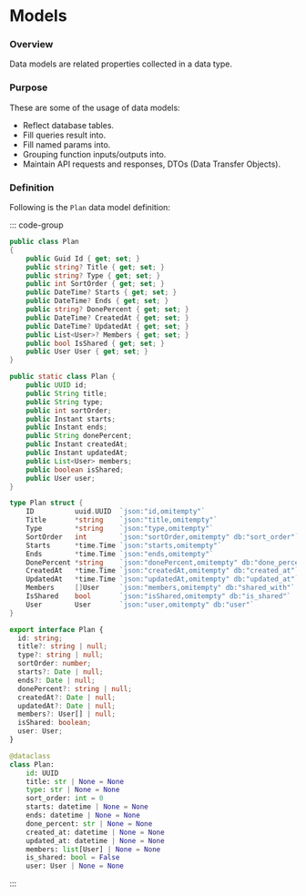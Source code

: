 # Models

### Overview

Data models are related properties collected in a data type.

### Purpose

These are some of the usage of data models:

- Reflect database tables.
- Fill queries result into.
- Fill named params into.
- Grouping function inputs/outputs into.
- Maintain API requests and responses, DTOs (Data Transfer Objects).

### Definition

Following is the `Plan` data model definition:

::: code-group

```C#
public class Plan
{
	public Guid Id { get; set; }
	public string? Title { get; set; }
	public string? Type { get; set; }
	public int SortOrder { get; set; }
	public DateTime? Starts { get; set; }
	public DateTime? Ends { get; set; }
	public string? DonePercent { get; set; }
	public DateTime? CreatedAt { get; set; }
	public DateTime? UpdatedAt { get; set; }
	public List<User>? Members { get; set; }
	public bool IsShared { get; set; }
	public User User { get; set; }
}
```

```Java
public static class Plan {
	public UUID id;
	public String title;
	public String type;
	public int sortOrder;
	public Instant starts;
	public Instant ends;
	public String donePercent;
	public Instant createdAt;
	public Instant updatedAt;
	public List<User> members;
	public boolean isShared;
	public User user;
}
```

```Go
type Plan struct {
	ID          uuid.UUID  `json:"id,omitempty"`
	Title       *string    `json:"title,omitempty"`
	Type        *string    `json:"type,omitempty"`
	SortOrder   int        `json:"sortOrder,omitempty" db:"sort_order"`
	Starts      *time.Time `json:"starts,omitempty"`
	Ends        *time.Time `json:"ends,omitempty"`
	DonePercent *string    `json:"donePercent,omitempty" db:"done_percent"`
	CreatedAt   *time.Time `json:"createdAt,omitempty" db:"created_at"`
	UpdatedAt   *time.Time `json:"updatedAt,omitempty" db:"updated_at"`
	Members  	[]User     `json:"members,omitempty" db:"shared_with"`
	IsShared    bool       `json:"isShared,omitempty" db:"is_shared"`
	User        User       `json:"user,omitempty" db:"user"`
}
```

```TypeScript
export interface Plan {
  id: string;
  title?: string | null;
  type?: string | null;
  sortOrder: number;
  starts?: Date | null;
  ends?: Date | null;
  donePercent?: string | null;
  createdAt?: Date | null;
  updatedAt?: Date | null;
  members?: User[] | null;
  isShared: boolean;
  user: User;
}
```

```Python
@dataclass
class Plan:
    id: UUID
    title: str | None = None
    type: str | None = None
    sort_order: int = 0
    starts: datetime | None = None
    ends: datetime | None = None
    done_percent: str | None = None
    created_at: datetime | None = None
    updated_at: datetime | None = None
    members: list[User] | None = None
    is_shared: bool = False
    user: User | None = None
```

:::
